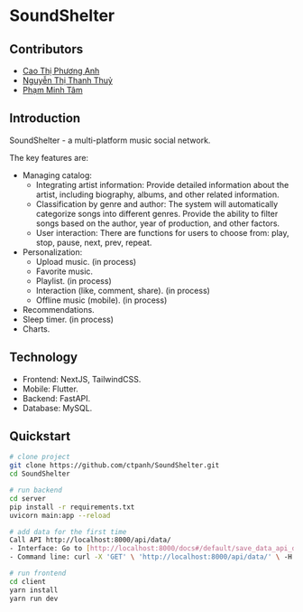 # SoundShelter

## Contributors
- [Cao Thị Phương Anh](https://github.com/ctpanh)
- [Nguyễn Thị Thanh Thuỷ](https://github.com/NguyenThuy25)
- [Phạm Minh Tâm](https://github.com/21020391)

## Introduction
SoundShelter - a multi-platform music social network.

The key features are:
- Managing catalog:
  - Integrating artist information: Provide detailed information about the artist, including biography, albums, and other related information.
  - Classification by genre and author: The system will automatically categorize songs into different genres. Provide the ability to filter songs based on the author, year of production, and other factors.
  - User interaction: There are functions for users to choose from: play, stop, pause, next, prev, repeat.
- Personalization:
  - Upload music. (in process)
  - Favorite music.
  - Playlist. (in process)
  - Interaction (like, comment, share). (in process)
  - Offline music (mobile). (in process)
- Recommendations.
- Sleep timer. (in process)
- Charts.

## Technology
- Frontend: NextJS, TailwindCSS.
- Mobile: Flutter.
- Backend: FastAPI.
- Database: MySQL.

## Quickstart
```bash
# clone project
git clone https://github.com/ctpanh/SoundShelter.git
cd SoundShelter

# run backend
cd server
pip install -r requirements.txt
uvicorn main:app --reload

# add data for the first time
Call API http://localhost:8000/api/data/
- Interface: Go to [http://localhost:8000/docs#/default/save_data_api_data_get](http://localhost:8000/docs#/Data/save_data_api_data__get)
- Command line: curl -X 'GET' \ 'http://localhost:8000/api/data/' \ -H 'accept: application/json'

# run frontend
cd client
yarn install
yarn run dev
```
